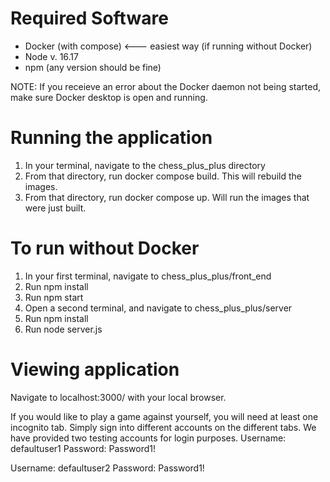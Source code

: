 # Required Software
- Docker (with compose) <--- easiest way
(if running without Docker)
- Node v. 16.17
- npm (any version should be fine)

NOTE: If you receieve an error about the Docker daemon not being started, make sure Docker desktop is open and running.


# Running the application
1. In your terminal, navigate to the chess_plus_plus directory
2. From that directory, run docker compose build. This will rebuild the images.
3. From that directory, run docker compose up. Will run the images that were just built.

# To run without Docker
1. In your first terminal, navigate to chess_plus_plus/front_end
2. Run npm install
3. Run npm start
4. Open a second terminal, and navigate to chess_plus_plus/server
5. Run npm install
6. Run node server.js

# Viewing application  
Navigate to localhost:3000/ with your local browser.

If you would like to play a game against yourself, you will need at least one incognito tab.
Simply sign into different accounts on the different tabs.
We have provided two testing accounts for login purposes.
Username: defaultuser1
Password: Password1!

Username: defaultuser2
Password: Password1!
